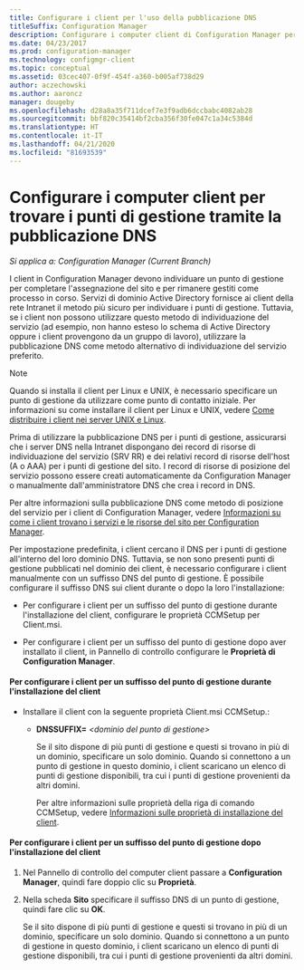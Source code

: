 ```yaml
---
title: Configurare i client per l'uso della pubblicazione DNS
titleSuffix: Configuration Manager
description: Configurare i computer client di Configuration Manager per trovare i punti di gestione tramite la pubblicazione DNS.
ms.date: 04/23/2017
ms.prod: configuration-manager
ms.technology: configmgr-client
ms.topic: conceptual
ms.assetid: 03cec407-0f9f-454f-a360-b005af738d29
author: aczechowski
ms.author: aaroncz
manager: dougeby
ms.openlocfilehash: d28a8a35f711dcef7e3f9adb6dccbabc4082ab28
ms.sourcegitcommit: bbf820c35414bf2cba356f30fe047c1a34c5384d
ms.translationtype: HT
ms.contentlocale: it-IT
ms.lasthandoff: 04/21/2020
ms.locfileid: "81693539"
---
```

# <a name="configure-client-computers-to-find-management-points-by-using-dns-publishing"></a>Configurare i computer client per trovare i punti di gestione tramite la pubblicazione DNS

*Si applica a: Configuration Manager (Current Branch)*

I client in Configuration Manager devono individuare un punto di gestione per completare l'assegnazione del sito e per rimanere gestiti come processo in corso. Servizi di dominio Active Directory fornisce ai client della rete Intranet il metodo più sicuro per individuare i punti di gestione. Tuttavia, se i client non possono utilizzare questo metodo di individuazione del servizio (ad esempio, non hanno esteso lo schema di Active Directory oppure i client provengono da un gruppo di lavoro), utilizzare la pubblicazione DNS come metodo alternativo di individuazione del servizio preferito.  

> [!NOTE]  
>  Quando si installa il client per Linux e UNIX, è necessario specificare un punto di gestione da utilizzare come punto di contatto iniziale. Per informazioni su come installare il client per Linux e UNIX, vedere [Come distribuire i client nei server UNIX e Linux](../../../core/clients/deploy/deploy-clients-to-unix-and-linux-servers.md).  

 Prima di utilizzare la pubblicazione DNS per i punti di gestione, assicurarsi che i server DNS nella Intranet dispongano dei record di risorse di individuazione del servizio (SRV RR) e dei relativi record di risorse dell'host (A o AAA) per i punti di gestione del sito. I record di risorse di posizione del servizio possono essere creati automaticamente da Configuration Manager o manualmente dall'amministratore DNS che crea i record in DNS.  

 Per altre informazioni sulla pubblicazione DNS come metodo di posizione del servizio per i client di Configuration Manager, vedere [Informazioni su come i client trovano i servizi e le risorse del sito per Configuration Manager](../../../core/plan-design/hierarchy/understand-how-clients-find-site-resources-and-services.md).  

 Per impostazione predefinita, i client cercano il DNS per i punti di gestione all'interno del loro dominio DNS. Tuttavia, se non sono presenti punti di gestione pubblicati nel dominio dei client, è necessario configurare i client manualmente con un suffisso DNS del punto di gestione. È possibile configurare il suffisso DNS sui client durante o dopo la loro l'installazione:  

-   Per configurare i client per un suffisso del punto di gestione durante l'installazione del client, configurare le proprietà CCMSetup per Client.msi.  

-   Per configurare i client per un suffisso del punto di gestione dopo aver installato il client, in Pannello di controllo configurare le **Proprietà di Configuration Manager**.  

#### <a name="to-configure-clients-for-a-management-point-suffix-during-client-installation"></a>Per configurare i client per un suffisso del punto di gestione durante l'installazione del client  

- Installare il client con la seguente proprietà Client.msi CCMSetup.:  

  - **DNSSUFFIX=** *&lt;dominio del punto di gestione\>*  

     Se il sito dispone di più punti di gestione e questi si trovano in più di un dominio, specificare un solo dominio. Quando si connettono a un punto di gestione in questo dominio, i client scaricano un elenco di punti di gestione disponibili, tra cui i punti di gestione provenienti da altri domini.  

    Per altre informazioni sulle proprietà della riga di comando CCMSetup, vedere [Informazioni sulle proprietà di installazione del client](../../../core/clients/deploy/about-client-installation-properties.md).  

#### <a name="to-configure-clients-for-a-management-point-suffix-after-client-installation"></a>Per configurare i client per un suffisso del punto di gestione dopo l'installazione del client  

1.  Nel Pannello di controllo del computer client passare a **Configuration Manager**, quindi fare doppio clic su **Proprietà**.  

2.  Nella scheda **Sito** specificare il suffisso DNS di un punto di gestione, quindi fare clic su **OK**.  

     Se il sito dispone di più punti di gestione e questi si trovano in più di un dominio, specificare un solo dominio. Quando si connettono a un punto di gestione in questo dominio, i client scaricano un elenco di punti di gestione disponibili, tra cui i punti di gestione provenienti da altri domini.
